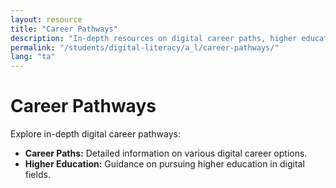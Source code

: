 ```yaml
---
layout: resource
title: "Career Pathways"
description: "In-depth resources on digital career paths, higher education options, and professional growth opportunities."
permalink: "/students/digital-literacy/a_l/career-pathways/"
lang: "ta"
---
```


# Career Pathways

Explore in-depth digital career pathways:

- **Career Paths:** Detailed information on various digital career options.
- **Higher Education:** Guidance on pursuing higher education in digital fields.
